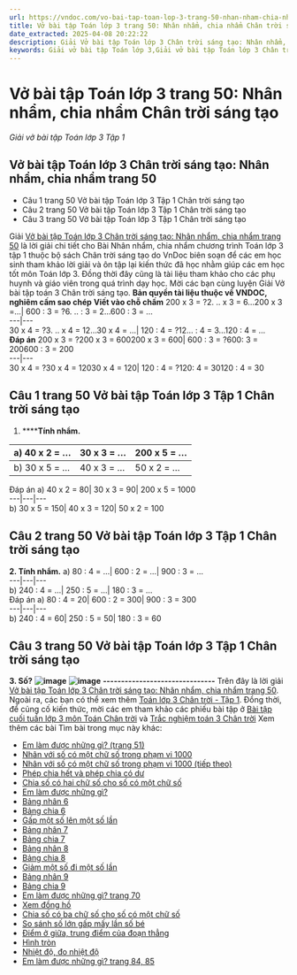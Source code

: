 ```yaml
---
url: https://vndoc.com/vo-bai-tap-toan-lop-3-trang-50-nhan-nham-chia-nham-chan-troi-sang-tao-307184#mcetoc_1hd3n9sdh2eo
title: Vở bài tập Toán lớp 3 trang 50: Nhân nhẩm, chia nhẩm Chân trời sáng tạo - Giải vở bài tập Toán lớp 3 Tập 1 - VnDoc.com
date_extracted: 2025-04-08 20:22:22
description: Giải Vở bài tập Toán lớp 3 Chân trời sáng tạo: Nhân nhẩm, chia nhẩm trang 50, luyện giải bài tập Toán lớp 3 ngắn gọn, dễ hiểu. Mời các em cùng theo dõi.
keywords: Giải vở bài tập Toán lớp 3,Giải vở bài tập Toán lớp 3 Chân trời,Giải vở bài tập Toán lớp 3 Chân trời sáng tạo,Giải vở bài tập Toán lớp 3 trang 50,Giải vở bài tập Toán lớp 3 Chân trời trang 50,Giải vở bài tập Toán lớp 3 Chân trời sáng tạo trang 50,Giải vở bài tập Toán lớp 3 Nhân nhẩm,chia nhẩm trang 50,Giải vở bài tập Toán lớp 3 Chân trời Nhân nhẩm,Giải vở bài tập Toán lớp 3 Chân trời sáng tạo Nhân nhẩm
---
```


# Vở bài tập Toán lớp 3 trang 50: Nhân nhẩm, chia nhẩm Chân trời sáng tạo
 _Giải vở bài tập Toán lớp 3 Tập 1_
## Vở bài tập Toán lớp 3 Chân trời sáng tạo: Nhân nhẩm, chia nhẩm trang 50
  * Câu 1 trang 50 Vở bài tập Toán lớp 3 Tập 1 Chân trời sáng tạo
  * Câu 2 trang 50 Vở bài tập Toán lớp 3 Tập 1 Chân trời sáng tạo
  * Câu 3 trang 50 Vở bài tập Toán lớp 3 Tập 1 Chân trời sáng tạo

Giải [Vở bài tập Toán lớp 3 Chân trời sáng tạo: Nhân nhẩm, chia nhẩm trang 50](<https://vndoc.com/vo-bai-tap-toan-lop-3-trang-50-nhan-nham-chia-nham-chan-troi-sang-tao-307184#mcetoc_1hd3n9sdh2eo>) là lời giải chi tiết cho Bài Nhân nhẩm, chia nhẩm chương trình Toán lớp 3 tập 1 thuộc bộ sách Chân trời sáng tạo do VnDoc biên soạn để các em học sinh tham khảo lời giải và ôn tập lại kiến thức đã học nhằm giúp các em học tốt môn Toán lớp 3. Đồng thời đây cũng là tài liệu tham khảo cho các phụ huynh và giáo viên trong quá trình dạy học. Mời các bạn cùng luyện Giải Vở bài tập toán 3 Chân trời sáng tạo.
**Bản quyền tài liệu thuộc về VNDOC, nghiêm cấm sao chép**
**Viết vào chỗ chấm**
200 x 3 = ?2\. .. x 3 = 6…200 x 3 =…| 600 : 3 = ?6\. .. : 3 = 2…600 : 3 = …  
---|---  
30 x 4 = ?3\. .. x 4 = 12…30 x 4 = …| 120 : 4 = ?12… : 4 = 3…120 : 4 = …  
**Đáp án**
200 x 3 = ?200 x 3 = 600200 x 3 = 600| 600 : 3 = ?600: 3 = 200600 : 3 = 200  
---|---  
30 x 4 = ?30 x 4 = 12030 x 4 = 120| 120 : 4 = ?120: 4 = 30120 : 4 = 30  
## **Câu 1 trang 50 Vở bài tập Toán lớp 3 Tập 1 Chân trời sáng tạo**
  1. ******Tính nhẩm.**

a\) 40 x 2 = …| 30 x 3 = …| 200 x 5 = …  
---|---|---  
b\) 30 x 5 = …| 40 x 3 = …| 50 x 2 = …  
Đáp án
a\) 40 x 2 = 80| 30 x 3 = 90| 200 x 5 = 1000  
---|---|---  
b\) 30 x 5 = 150| 40 x 3 = 120| 50 x 2 = 100  
## **Câu 2 trang 50 Vở bài tập Toán lớp 3 Tập 1 Chân trời sáng tạo**
**2\. Tính nhẩm.**
a\) 80 : 4 = …| 600 : 2 = …| 900 : 3 = …  
---|---|---  
b\) 240 : 4 = …| 250 : 5 = …| 180 : 3 = …  
Đáp án
a\) 80 : 4 = 20| 600 : 2 = 300| 900 : 3 = 300  
---|---|---  
b\) 240 : 4 = 60| 250 : 5 = 50| 180 : 3 = 60  
## **Câu 3 trang 50 Vở bài tập Toán lớp 3 Tập 1 Chân trời sáng tạo**
**3\. Số?**
**![image](https://i.vdoc.vn/data/image/2023/10/19/Untitled.png)**
**![image](https://i.vdoc.vn/data/image/2023/10/19/Untitled-1.png)**
**\-------------------------------**
Trên đây là lời giải[ Vở bài tập Toán lớp 3 Chân trời sáng tạo: Nhân nhẩm, chia nhẩm trang 50](<https://vndoc.com/vo-bai-tap-toan-lop-3-trang-50-nhan-nham-chia-nham-chan-troi-sang-tao-307184#mcetoc_1hd3n9sdh2eo>). Ngoài ra, các bạn có thể xem thêm [Toán lớp 3 Chân trời - Tập 1](<https://vndoc.com/toan-lop-3-ctst-tap1>). Đồng thời, để củng cố kiến thức, mời các em tham khảo các phiếu bài tập ở [Bài tập cuối tuần lớp 3 môn Toán Chân trời](<https://vndoc.com/bai-tap-cuoi-tuan-lop-3-mon-toan-chan-troi>) và [Trắc nghiệm toán 3 Chân trời](<https://vndoc.com/trac-nghiem-toan-3-ctst>)
Xem thêm các bài Tìm bài trong mục này khác:
  * [Em làm được những gì? \(trang 51\)](</vo-bai-tap-toan-lop-3-trang-51-em-lam-duoc-nhung-gi-chan-troi-sang-tao-307760>)
  * [Nhân với số có một chữ số trong phạm vi 1000](</vo-bai-tap-toan-lop-3-trang-52-nhan-voi-so-co-mot-chu-so-trong-pham-vi-1000-chan-troi-sang-tao-307770>)
  * [Nhân với số có một chữ số trong phạm vi 1000 \(tiếp theo\)](</vo-bai-tap-toan-lop-3-trang-53-nhan-voi-so-co-mot-chu-so-trong-pham-vi-1000-tiep-theo-chan-troi-sang-tao-307777>)
  * [Phép chia hết và phép chia có dư](</vo-bai-tap-toan-phep-chia-het-va-phep-chia-co-du-trang-54-55-308597>)
  * [Chia số có hai chữ số cho số có một chữ số](</vo-bai-tap-toan-chia-so-co-hai-chu-so-cho-so-co-mot-chu-so-trang-56-57-308644>)
  * [Em làm được những gì? ](</vo-bai-tap-toan-em-lam-duoc-nhung-gi-trang-58-59-308653>)
  * [Bảng nhân 6](</vo-bai-tap-toan-bang-nhan-6-trang-60-309200>)
  * [Bảng chia 6](</vo-bai-tap-toan-bang-chia-6-trang-61-309204>)
  * [Gấp một số lên một số lần](</vo-bai-tap-toan-gap-mot-so-len-mot-so-lan-trang-62-309239>)
  * [Bảng nhân 7](</vo-bai-tap-toan-bang-nhan-7-trang-63-309783>)
  * [Bảng chia 7](</vo-bai-tap-toan-bang-chia-7-trang-64-309784>)
  * [Bảng nhân 8](</vo-bai-tap-toan-bang-nhan-8-trang-65-309785>)
  * [Bảng chia 8](</vo-bai-tap-toan-bang-chia-8-trang-66-309830>)
  * [Giảm một số đi một số lần](</vo-bai-tap-toan-giam-mot-so-di-mot-so-lan-trang-67-309834>)
  * [Bảng nhân 9](</vo-bai-tap-toan-3-bang-nhan-9-trang-68-310160>)
  * [Bảng chia 9](</vo-bai-tap-toan-3-bang-chia-9-trang-69-310163>)
  * [Em làm được những gì? trang 70](</vo-bai-tap-toan-3-em-lam-duoc-nhung-gi-trang-70-71-72-310167>)
  * [Xem đồng hồ](</vo-bai-tap-toan-3-xem-dong-ho-trang-73-74-310178>)
  * [Chia số có ba chữ số cho số có một chữ số](</vo-bai-tap-toan-lop-3-chia-so-co-ba-chu-so-cho-so-co-mot-chu-so-trang-75-76-77-310522>)
  * [So sánh số lớn gấp mấy lần số bé](</vo-bai-tap-toan-lop-3-so-sanh-so-lon-gap-may-lan-so-be-trang-78-310532>)
  * [Điểm ở giữa, trung điểm của đoạn thẳng](</vo-bai-tap-toan-lop-3-diem-o-giua-trung-diem-cua-doan-thang-310958>)
  * [Hình tròn](</vo-bai-tap-toan-lop-3-hinh-tron-310962>)
  * [Nhiệt độ, đo nhiệt độ ](</vo-bai-tap-toan-lop-3-nhiet-do-do-nhiet-do-310967>)
  * [Em làm được những gì? trang 84, 85](</vo-bai-tap-toan-lop-3-em-lam-duoc-nhung-gi-trang-84-85-311524>)

